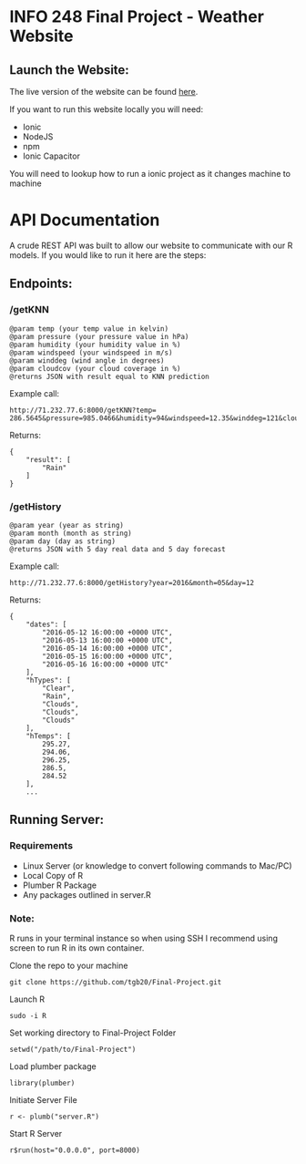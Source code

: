 # INFO 248 Final Project - Weather Website

## Launch the Website:
The live version of the website can be found [here](http://weather.jacobbashista.com).

If you want to run this website locally you will need:
- Ionic
- NodeJS
- npm
- Ionic Capacitor

You will need to lookup how to run a ionic project as it changes machine to machine

# API Documentation
A crude REST API was built to allow our website to communicate with our R models. If you would like to run it here are the steps:

## Endpoints:
### /getKNN
```
@param temp (your temp value in kelvin)
@param pressure (your pressure value in hPa)
@param humidity (your humidity value in %)
@param windspeed (your windspeed in m/s)
@param winddeg (wind angle in degrees)
@param cloudcov (your cloud coverage in %)
@returns JSON with result equal to KNN prediction
```
Example call:
```
http://71.232.77.6:8000/getKNN?temp= 286.5645&pressure=985.0466&humidity=94&windspeed=12.35&winddeg=121&cloudcov=91
```
Returns:
```
{
    "result": [
        "Rain"
    ]
}
```
### /getHistory
```
@param year (year as string)
@param month (month as string)
@param day (day as string)
@returns JSON with 5 day real data and 5 day forecast
```
Example call:
```
http://71.232.77.6:8000/getHistory?year=2016&month=05&day=12
```
Returns:
```
{
    "dates": [
        "2016-05-12 16:00:00 +0000 UTC",
        "2016-05-13 16:00:00 +0000 UTC",
        "2016-05-14 16:00:00 +0000 UTC",
        "2016-05-15 16:00:00 +0000 UTC",
        "2016-05-16 16:00:00 +0000 UTC"
    ],
    "hTypes": [
        "Clear",
        "Rain",
        "Clouds",
        "Clouds",
        "Clouds"
    ],
    "hTemps": [
        295.27,
        294.06,
        296.25,
        286.5,
        284.52
    ],
    ...
```

## Running Server:

### Requirements
- Linux Server (or knowledge to convert following commands to Mac/PC)
- Local Copy of R
- Plumber R Package
- Any packages outlined in server.R

### Note:
R runs in your terminal instance so when using SSH I recommend using screen to run R in its own container.

Clone the repo to your machine
```
git clone https://github.com/tgb20/Final-Project.git
```

Launch R
```
sudo -i R
```

Set working directory to Final-Project Folder
```
setwd("/path/to/Final-Project")
```

Load plumber package
```
library(plumber)
```

Initiate Server File
```
r <- plumb("server.R")
```

Start R Server
```
r$run(host="0.0.0.0", port=8000)
```
